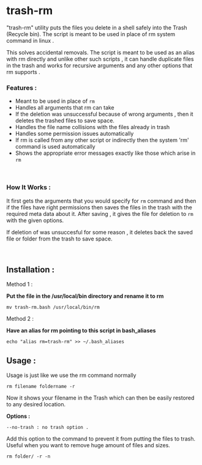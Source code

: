 # trash-rm
"trash-rm" utility puts the files you delete in a shell safely into the Trash (Recycle bin). The script is meant to be used in place of rm system command in linux .

This solves accidental removals. The script is meant to be used as an alias with rm directly and unlike other such scripts , it can handle duplicate files in the trash and works for recursive arguments and any other options that rm supports . 

### Features :
+ Meant to be used in place of `rm`
+ Handles all arguments that rm can take
+ If the deletion was unsuccessful because of wrong arguments , then it deletes the trashed files to save space.
+ Handles the file name collisions with the files already in trash
+ Handles some permission issues automatically
+ If rm is called from any other script or indirectly then the system 'rm' command is used automatically
+ Shows the appropriate error messages exactly like those which arise in `rm` 


<br>


### How It Works :
It first gets the arguments that you would specify for `rm` command and then if the files have right permissions then saves the files in the trash with the required meta data about it. After saving , it gives the file for deletion to `rm` with the given options.

If deletion of was unsuccesful for some reason , it deletes back the saved file or folder from the trash to save space.   



<br>

## Installation :

Method 1 :

**Put the file in the /usr/local/bin directory and rename it to rm**

```
mv trash-rm.bash /usr/local/bin/rm
```

Method 2 :

**Have an alias for rm pointing to this script in bash_aliases**
```
echo "alias rm=trash-rm" >> ~/.bash_aliases
```


## Usage :

Usage is just like we use the rm command normally

```
rm filename foldername -r
```
Now it shows your filename in the Trash which can then be easily restored to any desired location.


**Options :**

```
--no-trash : no trash option .
```
Add this option to the command to prevent it from putting the files to trash. Useful when you want to remove huge amount of files and sizes.

```
rm folder/ -r -n
```
